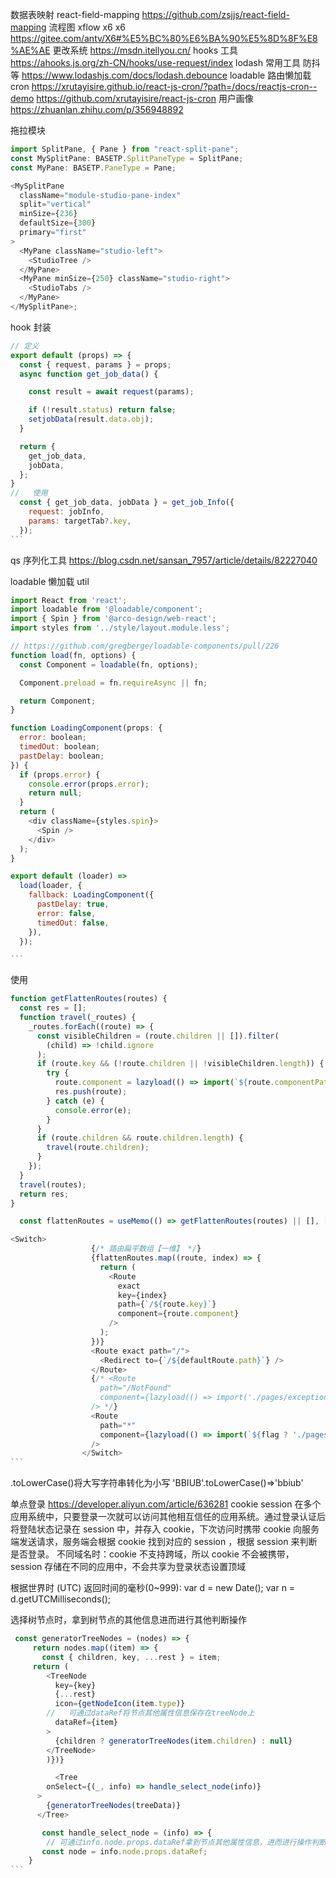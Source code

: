 数据表映射 react-field-mapping https://github.com/zsjjs/react-field-mapping
流程图 xflow x6
x6 https://gitee.com/antv/X6#%E5%BC%80%E6%BA%90%E5%8D%8F%E8%AE%AE
更改系统 https://msdn.itellyou.cn/
hooks 工具 https://ahooks.js.org/zh-CN/hooks/use-request/index
lodash 常用工具 防抖等 https://www.lodashjs.com/docs/lodash.debounce
loadable 路由懒加载
cron https://xrutayisire.github.io/react-js-cron/?path=/docs/reactjs-cron--demo
https://github.com/xrutayisire/react-js-cron
用户画像 https://zhuanlan.zhihu.com/p/356948892

拖拉模块

```javascript {.line-numbers}
import SplitPane, { Pane } from "react-split-pane";
const MySplitPane: BASETP.SplitPaneType = SplitPane;
const MyPane: BASETP.PaneType = Pane;

<MySplitPane
  className="module-studio-pane-index"
  split="vertical"
  minSize={236}
  defaultSize={300}
  primary="first"
>
  <MyPane className="studio-left">
    <StudioTree />
  </MyPane>
  <MyPane minSize={250} className="studio-right">
    <StudioTabs />
  </MyPane>
</MySplitPane>;
```

hook 封装

````javascript {.line-numbers}
// 定义
export default (props) => {
  const { request, params } = props;
  async function get_job_data() {

    const result = await request(params);

    if (!result.status) return false;
    setjobData(result.data.obj);
  }

  return {
    get_job_data,
    jobData,
  };
}
//   使用
  const { get_job_data, jobData } = get_job_Info({
    request: jobInfo,
    params: targetTab?.key,
  });
```
````

qs 序列化工具 https://blog.csdn.net/sansan_7957/article/details/82227040

loadable 懒加载 util

````javascript {.line-numbers}
import React from 'react';
import loadable from '@loadable/component';
import { Spin } from '@arco-design/web-react';
import styles from '../style/layout.module.less';

// https://github.com/gregberge/loadable-components/pull/226
function load(fn, options) {
  const Component = loadable(fn, options);

  Component.preload = fn.requireAsync || fn;

  return Component;
}

function LoadingComponent(props: {
  error: boolean;
  timedOut: boolean;
  pastDelay: boolean;
}) {
  if (props.error) {
    console.error(props.error);
    return null;
  }
  return (
    <div className={styles.spin}>
      <Spin />
    </div>
  );
}

export default (loader) =>
  load(loader, {
    fallback: LoadingComponent({
      pastDelay: true,
      error: false,
      timedOut: false,
    }),
  });

```
````

使用

````javascript {.line-numbers}
function getFlattenRoutes(routes) {
  const res = [];
  function travel(_routes) {
    _routes.forEach((route) => {
      const visibleChildren = (route.children || []).filter(
        (child) => !child.ignore
      );
      if (route.key && (!route.children || !visibleChildren.length)) {
        try {
          route.component = lazyload(() => import(`${route.componentPath}`));
          res.push(route);
        } catch (e) {
          console.error(e);
        }
      }
      if (route.children && route.children.length) {
        travel(route.children);
      }
    });
  }
  travel(routes);
  return res;
}

  const flattenRoutes = useMemo(() => getFlattenRoutes(routes) || [], [routes]);

<Switch>
                  {/* 路由扁平数组【一维】 */}
                  {flattenRoutes.map((route, index) => {
                    return (
                      <Route
                        exact
                        key={index}
                        path={`/${route.key}`}
                        component={route.component}
                      />
                    );
                  })}
                  <Route exact path="/">
                    <Redirect to={`/${defaultRoute.path}`} />
                  </Route>
                  {/* <Route
                    path="/NotFound"
                    component={lazyload(() => import('./pages/exception/404'))}
                  /> */}
                  <Route
                    path="*"
                    component={lazyload(() => import(`${flag ? './pages/exception/403' : './pages/exception/404'}`))}
                  />
                </Switch>
```
````

.toLowerCase()将大写字符串转化为小写 'BBIUB'.toLowerCase()=>'bbiub'

单点登录 https://developer.aliyun.com/article/636281
cookie session
在多个应用系统中，只要登录一次就可以访问其他相互信任的应用系统。通过登录认证后将登陆状态记录在 session 中，并存入 cookie，下次访问时携带 cookie 向服务端发送请求，服务端会根据 cookie 找到对应的 session ，根据 session 来判断是否登录。
不同域名时：cookie 不支持跨域，所以 cookie 不会被携带，session 存储在不同的应用中，不会共享为登录状态设置顶域

根据世界时 (UTC) 返回时间的毫秒(0~999):
var d = new Date();
var n = d.getUTCMilliseconds();

选择树节点时，拿到树节点的其他信息进而进行其他判断操作

````javascript {.line-numbers}
 const generatorTreeNodes = (nodes) => {
     return nodes.map((item) => {
       const { children, key, ...rest } = item;
     return (
        <TreeNode
          key={key}
          {...rest}
          icon={getNodeIcon(item.type)}
        //   可通过dataRef将节点其他属性信息保存在treeNode上
          dataRef={item}
        >
          {children ? generatorTreeNodes(item.children) : null}
        </TreeNode>
        )})}

          <Tree
        onSelect={(_, info) => handle_select_node(info)}
      >
        {generatorTreeNodes(treeData)}
      </Tree>

       const handle_select_node = (info) => {
        // 可通过info.node.props.dataRef拿到节点其他属性信息，进而进行操作判断
       const node = info.node.props.dataRef;
    }
```
````
